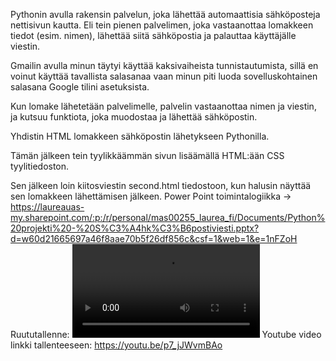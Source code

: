 Pythonin avulla rakensin palvelun, joka lähettää automaattisia sähköposteja nettisivun kautta. Eli tein pienen palvelimen, joka vastaanottaa lomakkeen tiedot (esim. nimen), lähettää siitä sähköpostia ja palauttaa käyttäjälle viestin. 

Gmailin avulla minun täytyi käyttää kaksivaiheista tunnistautumista, sillä en voinut käyttää tavallista salasanaa vaan minun piti luoda sovelluskohtainen salasana Google tilini asetuksista.

Kun lomake lähetetään palvelimelle, palvelin vastaanottaa nimen ja viestin, ja kutsuu funktiota, joka muodostaa ja lähettää sähköpostin.

Yhdistin HTML lomakkeen sähköpostin lähetykseen Pythonilla.

Tämän jälkeen tein tyylikkäämmän sivun lisäämällä HTML:ään CSS tyylitiedoston. 

Sen jälkeen loin kiitosviestin second.html tiedostoon, kun halusin näyttää sen lomakkeen lähettämisen jälkeen.
Power Point toimintalogiikka -> https://laureauas-my.sharepoint.com/:p:/r/personal/mas00255_laurea_fi/Documents/Python%20projekti%20-%20S%C3%A4hk%C3%B6postiviesti.pptx?d=w60d21665697a46f8aae70b5f26df856c&csf=1&web=1&e=1nFZoH
Ruututallenne: <video controls src="Python projekti.mp4" title="Title"></video>
Youtube video linkki tallenteeseen: https://youtu.be/p7_jJWvmBAo 